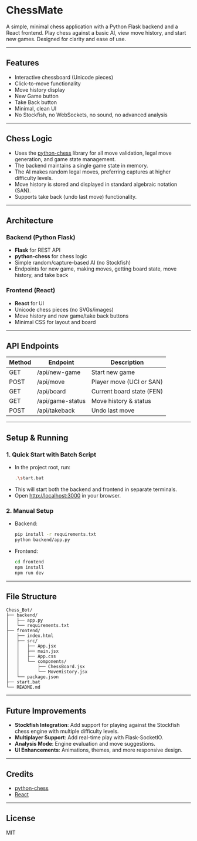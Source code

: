 # ChessMate

A simple, minimal chess application with a Python Flask backend and a React frontend. Play chess against a basic AI, view move history, and start new games. Designed for clarity and ease of use.

---

## Features
- Interactive chessboard (Unicode pieces)
- Click-to-move functionality
- Move history display
- New Game button
- Take Back button
- Minimal, clean UI
- No Stockfish, no WebSockets, no sound, no advanced analysis

---

## Chess Logic
- Uses the [python-chess](https://python-chess.readthedocs.io/) library for all move validation, legal move generation, and game state management.
- The backend maintains a single game state in memory.
- The AI makes random legal moves, preferring captures at higher difficulty levels.
- Move history is stored and displayed in standard algebraic notation (SAN).
- Supports take back (undo last move) functionality.

---

## Architecture

### Backend (Python Flask)
- **Flask** for REST API
- **python-chess** for chess logic
- Simple random/capture-based AI (no Stockfish)
- Endpoints for new game, making moves, getting board state, move history, and take back

### Frontend (React)
- **React** for UI
- Unicode chess pieces (no SVGs/images)
- Move history and new game/take back buttons
- Minimal CSS for layout and board

---

## API Endpoints

| Method | Endpoint         | Description                |
|--------|------------------|----------------------------|
| GET    | /api/new-game    | Start new game             |
| POST   | /api/move        | Player move (UCI or SAN)   |
| GET    | /api/board       | Current board state (FEN)  |
| GET    | /api/game-status | Move history & status      |
| POST   | /api/takeback    | Undo last move             |

---

## Setup & Running

### 1. Quick Start with Batch Script
- In the project root, run:
  ```sh
  .\start.bat
  ```
- This will start both the backend and frontend in separate terminals.
- Open [http://localhost:3000](http://localhost:3000) in your browser.

### 2. Manual Setup
- Backend:
  ```sh
  pip install -r requirements.txt
  python backend/app.py
  ```
- Frontend:
  ```sh
  cd frontend
  npm install
  npm run dev
  ```

---

## File Structure
```
Chess_Bot/
├── backend/
│   ├── app.py
│   └── requirements.txt
├── frontend/
│   ├── index.html
│   ├── src/
│   │   ├── App.jsx
│   │   ├── main.jsx
│   │   ├── App.css
│   │   └── components/
│   │       ├── ChessBoard.jsx
│   │       └── MoveHistory.jsx
│   └── package.json
├── start.bat
└── README.md
```

---

## Future Improvements
- **Stockfish Integration**: Add support for playing against the Stockfish chess engine with multiple difficulty levels.
- **Multiplayer Support**: Add real-time play with Flask-SocketIO.
- **Analysis Mode**: Engine evaluation and move suggestions.
- **UI Enhancements**: Animations, themes, and more responsive design.

---

## Credits
- [python-chess](https://python-chess.readthedocs.io/)
- [React](https://react.dev/)

---

## License
MIT 